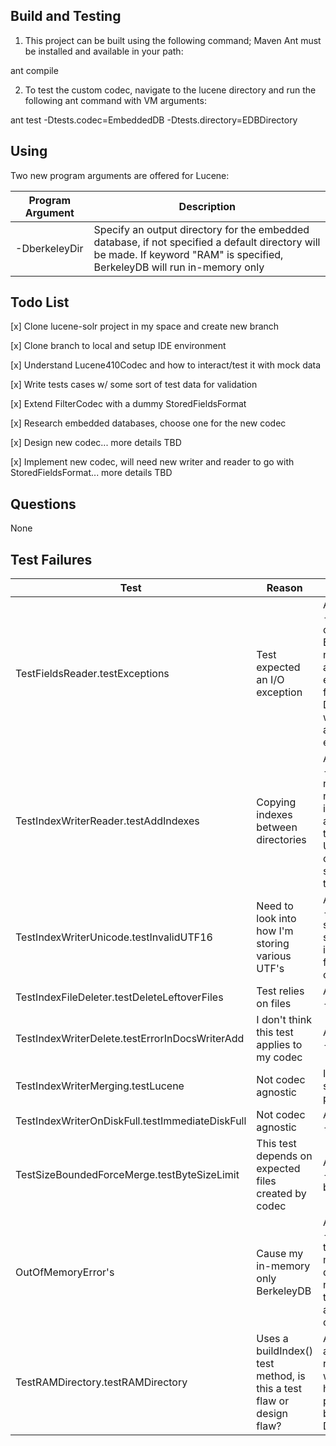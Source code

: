 ## Build and Testing

1. This project can be built using the following command; Maven
Ant must be installed and available in your path:

ant compile

2. To test the custom codec, navigate to the lucene directory and run the following ant command with VM arguments:

ant test -Dtests.codec=EmbeddedDB -Dtests.directory=EDBDirectory

## Using

Two new program arguments are offered for Lucene:

| Program Argument                     | Description |
| ------------------------------------ | ----------- |
| -DberkeleyDir    | Specify an output directory for the embedded database, if not specified a default directory will be made. If keyword "RAM" is specified, BerkeleyDB will run in-memory only |

## Todo List
[x] Clone lucene-solr project in my space and create new branch

[x] Clone branch to local and setup IDE environment

[x] Understand Lucene410Codec and how to interact/test it with mock data

[x] Write tests cases w/ some sort of test data for validation

[x] Extend FilterCodec with a dummy StoredFieldsFormat

[x] Research embedded databases, choose one for the new codec

[x] Design new codec... more details TBD

[x] Implement new codec, will need new writer and reader to go with StoredFieldsFormat... more details TBD

## Questions
None

## Test Failures
| Test                            | Reason      | Plans       |
| --------------------------------| ----------- | ----------- |
| TestFieldsReader.testExceptions | Test expected an I/O exception | Addressed - my fields come from Berkeley, not files, so an IO exception from Directory wouldn't actually be expected|
| TestIndexWriterReader.testAddIndexes | Copying indexes between directories| Addressed - segment names may not be as important as once thought, UUID takes center stage to fix this test|
| TestIndexWriterUnicode.testInvalidUTF16 | Need to look into how I'm storing various UTF's | Addressed - Now storing string fields in UTF-8 for consistency |
| TestIndexFileDeleter.testDeleteLeftoverFiles | Test relies on files| Addressed - Fixed |
| TestIndexWriterDelete.testErrorInDocsWriterAdd | I don't think this test applies to my codec | Addressed - Fixed |
| TestIndexWriterMerging.testLucene | Not codec agnostic | Ignore - sanctioned per Caleb |
| TestIndexWriterOnDiskFull.testImmediateDiskFull | Not codec agnostic | Addressed - Fixed |
| TestSizeBoundedForceMerge.testByteSizeLimit | This test depends on expected files created by codec | Addressed - test can be ignored |
| OutOfMemoryError's | Cause my in-memory only BerkeleyDB | Addressed - reinstated traditional mode as default, now that the keys are corrected |
| TestRAMDirectory.testRAMDirectory | Uses a buildIndex() test method, is this a test flaw or design flaw? | Addressed, altered read and write handles to persist beyond a Directory|

